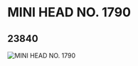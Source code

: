 # MINI HEAD NO. 1790
## 23840
![MINI HEAD NO. 1790](https://lc-www-live-s.legocdn.com/media/bricks/5/2/6125452.jpg)